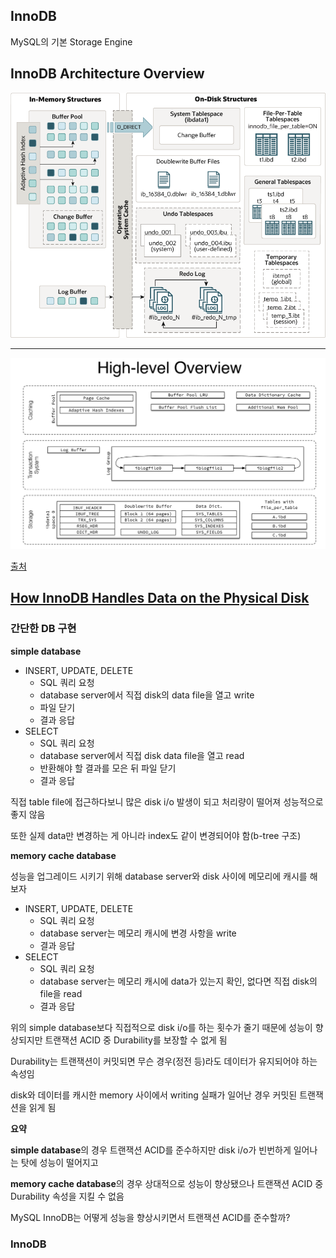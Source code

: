 ## InnoDB

MySQL의 기본 Storage Engine

## InnoDB Architecture Overview

<img src="./images/innodb architecture.png" alt="innodb architecture"/>

---

<img src="./images/innodb architecture2.png" alt="innodb architecture2"/>

[출처](https://github.com/jeremycole/innodb_diagrams/blob/master/images/InnoDB_Structures.pdf)

## [How InnoDB Handles Data on the Physical Disk](https://hidetatz.medium.com/how-innodb-writes-data-on-the-disk-1b109a8a8d14)

### 간단한 DB 구현

**simple database**
- INSERT, UPDATE, DELETE
    - SQL 쿼리 요청
    - database server에서 직접 disk의 data file을 열고 write
    - 파일 닫기
    - 결과 응답
- SELECT
    - SQL 쿼리 요청
    - database server에서 직접 disk data file을 열고 read
    - 반환해야 할 결과를 모은 뒤 파일 닫기
    - 결과 응답

직접 table file에 접근하다보니 많은 disk i/o 발생이 되고 처리량이 떨어져 성능적으로 좋지 않음

또한 실제 data만 변경하는 게 아니라 index도 같이 변경되어야 함(b-tree 구조)

**memory cache database**


성능을 업그레이드 시키기 위해 database server와 disk 사이에 메모리에 캐시를 해보자
- INSERT, UPDATE, DELETE
    - SQL 쿼리 요청
    - database server는 메모리 캐시에 변경 사항을 write
    - 결과 응답
- SELECT
    - SQL 쿼리 요청
    - database server는 메모리 캐시에 data가 있는지 확인, 없다면 직접 disk의 file을 read
    - 결과 응답

위의 simple database보다 직접적으로 disk i/o를 하는 횟수가 줄기 때문에 성능이 향상되지만 트랜잭션 ACID 중 Durability를 보장할 수 없게 됨

Durability는 트랜잭션이 커밋되면 무슨 경우(정전 등)라도 데이터가 유지되어야 하는 속성임

disk와 데이터를 캐시한 memory 사이에서 writing 실패가 일어난 경우 커밋된 트랜잭션을 읽게 됨

**요약**

**simple database**의 경우 트랜잭션 ACID를 준수하지만 disk i/o가 빈번하게 일어나는 탓에 성능이 떨어지고

**memory cache database**의 경우 상대적으로 성능이 향상됐으나 트랜잭션 ACID 중 Durability 속성을 지킬 수 없음

MySQL InnoDB는 어떻게 성능을 향상시키면서 트랜잭션 ACID를 준수할까?

### InnoDB


